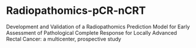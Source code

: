 # Radiopathomics-pCR-nCRT
Development and Validation of a Radiopathomics Prediction Model for Early Assessment of Pathological Complete Response for Locally Advanced Rectal Cancer: a multicenter, prospective study